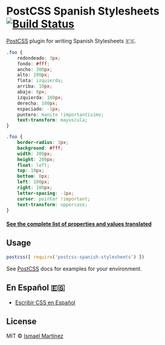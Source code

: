 # PostCSS Spanish Stylesheets [![Build Status][ci-img]][ci]

[PostCSS] plugin for writing Spanish Stylesheets :es:.

[PostCSS]: https://github.com/postcss/postcss
[ci-img]:  https://travis-ci.org/ismamz/postcss-spanish-stylesheets.svg
[ci]:      https://travis-ci.org/ismamz/postcss-spanish-stylesheets

```css
.foo {
    redondeado: 3px;
    fondo: #fff;
    ancho: 300px;
    alto: 200px;
    flota: izquierda;
    arriba: 10px;
    abajo: 0px;
    izquierda: 100px;
    derecha: 100px;
    espaciado: -1px;
    puntero: manito !importantisimo;
    text-transform: mayuscula;
}
```

```css
.foo {
    border-radius: 3px;
    background: #fff;
    width: 300px;
    height: 200px;
    float: left;
    top: 10px;
    bottom: 0px;
    left: 100px;
    right: 100px;
    letter-spacing: -1px;
    cursor: pointer !important;
    text-transform: uppercase;
}
```

#### [See the complete list of properties and values translated](https://github.com/ismamz/postcss-spanish-stylesheets/blob/master/index.js)


## Usage

```js
postcss([ require('postcss-spanish-stylesheets') ])
```

See [PostCSS] docs for examples for your environment.


## En Español :es:
- [Escribir CSS en Español](http://isma.uy/escribir-css-espanol/)


## License

MIT © [Ismael Martínez](http://isma.uy)
